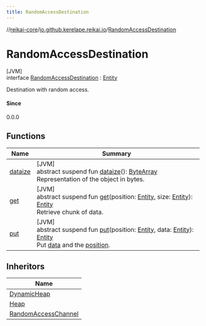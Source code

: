 ```yaml
---
title: RandomAccessDestination
---
```

//[reikai-core](../../../index.html)/[io.github.kerelape.reikai.io](../index.html)/[RandomAccessDestination](index.html)



# RandomAccessDestination



[JVM]\
interface [RandomAccessDestination](index.html) : [Entity](../../io.github.kerelape.reikai/-entity/index.html)

Destination with random access.



#### Since



0.0.0



## Functions


| Name | Summary |
|---|---|
| [dataize](../../io.github.kerelape.reikai/-entity/dataize.html) | [JVM]<br>abstract suspend fun [dataize](../../io.github.kerelape.reikai/-entity/dataize.html)(): [ByteArray](https://kotlinlang.org/api/latest/jvm/stdlib/kotlin/-byte-array/index.html)<br>Representation of the object in bytes. |
| [get](get.html) | [JVM]<br>abstract suspend fun [get](get.html)(position: [Entity](../../io.github.kerelape.reikai/-entity/index.html), size: [Entity](../../io.github.kerelape.reikai/-entity/index.html)): [Entity](../../io.github.kerelape.reikai/-entity/index.html)<br>Retrieve chunk of data. |
| [put](put.html) | [JVM]<br>abstract suspend fun [put](put.html)(position: [Entity](../../io.github.kerelape.reikai/-entity/index.html), data: [Entity](../../io.github.kerelape.reikai/-entity/index.html)): [Entity](../../io.github.kerelape.reikai/-entity/index.html)<br>Put [data](put.html) and the [position](put.html). |


## Inheritors


| Name |
|---|
| [DynamicHeap](../-dynamic-heap/index.html) |
| [Heap](../-heap/index.html) |
| [RandomAccessChannel](../-random-access-channel/index.html) |

